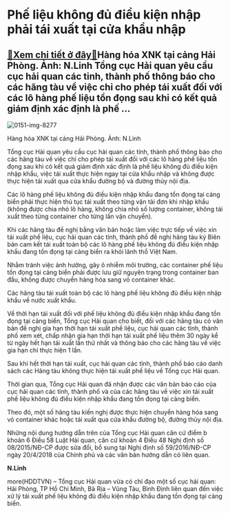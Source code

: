 Phế liệu không đủ điều kiện nhập phải tái xuất tại cửa khẩu nhập
================================================================

[:gift:Xem chi tiết ở đây:gift:](https://hddtvn.com/phe-lieu-khong-du-dieu-kien-nhap-phai-tai-xuat-tai-cua-khau-nhap/)Hàng hóa XNK tại cảng Hải Phòng. Ảnh: N.Linh Tổng cục Hải quan yêu cầu cục hải quan các tỉnh, thành phố thông báo cho các hãng tàu về việc chỉ cho phép tái xuất đối với các lô hàng phế liệu tồn đọng sau khi có kết quả giám định xác định là phế …
-----------------------------------------------------------------------------------------------------------------------------------------------------------------------------------------------------------------------------------------------------





![0151-img-8277](https://haiquanonline.com.vn/stores/news_dataimages/linhntn/082020/19/10/in_article/0151_IMG_8277.jpg?rt=20201014082932 "hàng hóa XNK tại cảng Hải Phòng. Ảnh: N.Linh")


Hàng hóa XNK tại cảng Hải Phòng. Ảnh: N.Linh



Tổng cục Hải quan yêu cầu cục hải quan các tỉnh, thành phố thông báo cho các hãng tàu về việc chỉ cho phép tái xuất đối với các lô hàng phế liệu tồn đọng sau khi có kết quả giám định xác định là phế liệu không đủ điều kiện nhập khẩu, việc tái xuất thực hiện ngay tại cửa khẩu nhập và không được thực hiện tái xuất qua cửa khẩu đường bộ và đường thủy nội địa.


Các lô hàng phế liệu không đủ điều kiện nhập khẩu đang tồn đọng tại cảng biển phải thực hiện thủ tục tái xuất theo từng vận tải đơn khi nhập khẩu (không được chia nhỏ lô hàng, không chia nhỏ số lượng container, không tái xuất theo từng container cho từng lần vận chuyển).


Khi các hãng tàu đề nghị bằng văn bản hoặc làm việc trực tiếp về việc xin tái xuất phế liệu, cục hải quan các tỉnh, thành phố đề nghị hãng tàu ký Biên bản cam kết tái xuất toàn bộ các lô hàng phế liệu không đủ điều kiện nhập khẩu đang tồn đọng tại cảng biển ra khỏi lãnh thổ Việt Nam.


Nhằm tránh việc ảnh hưởng, gây ô nhiễm môi trường, các container phế liệu tồn đọng tại cảng biển phải được lưu giữ nguyên trạng trong container ban đầu, không được chuyển hàng hóa sang vỏ container khác.


Các hãng tàu tái xuất toàn bộ các lô hàng phế liệu không đủ điều kiện nhập khẩu về nước xuất khẩu.


Về thời hạn tái xuất đối với phế liệu không đủ điều kiện nhập khẩu đang tồn đọng tại cảng biển, Tổng cục Hải quan cho biết, đối với các hãng tàu có văn bản đề nghị gia hạn thời hạn tái xuất phế liệu, cục hải quan các tỉnh, thành phố xem xét, chấp nhận gia hạn thời hạn tái xuất phế liệu thêm 30 ngày kể từ ngày hết hạn tái xuất lần thứ nhất và thông báo cho các hãng tàu về việc gia hạn chỉ thực hiện 1 lần.


Sau khi hết thời hạn tái xuất, cục hải quan các tỉnh, thành phố báo cáo danh sách các Hãng tàu không thực hiện tái xuất phế liệu về Tổng cục Hải quan.


Thời gian qua, Tổng cục Hải quan đã nhận được các văn bản báo cáo của cục hải quan các tỉnh, thành phố và của các hãng tàu về việc xin tái xuất phế liệu không đủ điều kiện nhập khẩu đang tồn đọng tại cảng biển.


Theo đó, một số hãng tàu kiến nghị được thực hiện chuyển hàng hóa sang vỏ container khác hoặc tái xuất qua cửa khẩu đường bộ, đường thủy nội địa.


Những nội dung hướng dẫn trên của Tổng cục Hải quan căn cứ điểm b khoản 6 Điều 58 Luật Hải quan, căn cứ khoản 4 Điều 48 Nghị định số 08/2015/NĐ-CP được sửa đổi, bổ sung tại Nghị định số 59/2016/NĐ-CP ngày 20/4/2018 của Chính phủ và các văn bản hướng dẫn có liên quan.




**N.Linh**



more(HDDTVN) – Tổng cục Hải quan vừa có chỉ đạo một số cục hải quan: Hải Phòng, TP Hồ Chí Minh, Bà Rịa – Vũng Tàu, Bình Định liên quan đến việc xử lý tái xuất phế liệu không đủ điều kiện nhập khẩu đang tồn đọng tại cảng biển.


